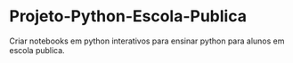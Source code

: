# Projeto-Python-Escola-Publica
Criar notebooks em python interativos para ensinar python para alunos em escola publica.
